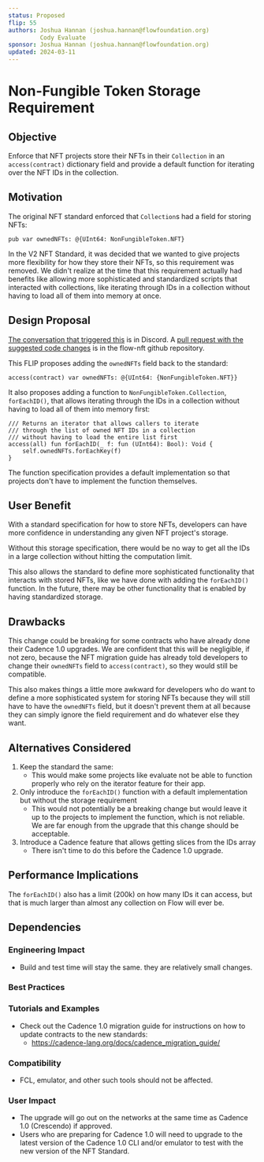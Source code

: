 ```yaml
---
status: Proposed 
flip: 55
authors: Joshua Hannan (joshua.hannan@flowfoundation.org)
         Cody Evaluate 
sponsor: Joshua Hannan (joshua.hannan@flowfoundation.org) 
updated: 2024-03-11 
---
```


# Non-Fungible Token Storage Requirement

## Objective

Enforce that NFT projects store their NFTs in their `Collection`
in an `access(contract)` dictionary field and provide a default function
for iterating over the NFT IDs in the collection.

## Motivation

The original NFT standard enforced that `Collection`s had a field for storing NFTs:
```cadence
pub var ownedNFTs: @{UInt64: NonFungibleToken.NFT}
```

In the V2 NFT Standard, it was decided that we wanted to give projects more flexibility
for how they store their NFTs, so this requirement was removed.
We didn't realize at the time that this requirement actually had benefits like
allowing more sophisticated and standardized scripts that interacted with collections,
like iterating through IDs in a collection without having
to load all of them into memory at once.

## Design Proposal

[The conversation that triggered this](https://discord.com/channels/613813861610684416/621847426201944074/1227401046926692443)
is in Discord.
A [pull request with the suggested code changes](https://github.com/onflow/flow-nft/pull/211) 
is in the flow-nft github repository.


This FLIP proposes adding the `ownedNFTs` field back to the standard:

```cadence
access(contract) var ownedNFTs: @{UInt64: {NonFungibleToken.NFT}}
```

It also proposes adding a function to `NonFungibleToken.Collection`, `forEachID()`,
that allows iterating through the IDs in a collection without having
to load all of them into memory first:
```cadence
/// Returns an iterator that allows callers to iterate
/// through the list of owned NFT IDs in a collection
/// without having to load the entire list first
access(all) fun forEachID(_ f: fun (UInt64): Bool): Void {
    self.ownedNFTs.forEachKey(f)
}
```

The function specification provides a default implementation so that projects
don't have to implement the function themselves.

## User Benefit

With a standard specification for how to store NFTs, developers
can have more confidence in understanding any given NFT project's storage.

Without this storage specification, there would be no way to get all the IDs
in a large collection without hitting the computation limit.

This also allows the standard to define more sophisticated functionality that
interacts with stored NFTs, like we have done with adding the `forEachID()` function.
In the future, there may be other functionality that is enabled
by having standardized storage.

## Drawbacks

This change could be breaking for some contracts who
have already done their Cadence 1.0 upgrades.
We are confident that this will be negligible, if not zero, because
the NFT migration guide has already told developers to change their `ownedNFTs` field
to `access(contract)`, so they would still be compatible.

This also makes things a little more awkward for developers who do want to define
a more sophisticated system for storing NFTs
because they will still have to have the `ownedNFTs` field,
but it doesn't prevent them at all because they can simply ignore the field requirement
and do whatever else they want.

## Alternatives Considered

1. Keep the standard the same:
    * This would make some projects like evaluate not be able to function properly who rely on the iterator feature for their app.
2. Only introduce the `forEachID()` function with a default implementation but without the storage requirement
    * This would not potentially be a breaking change but would leave it up
    to the projects to implement the function, which is not reliable.
    We are far enough from the upgrade that this change should be acceptable.
3. Introduce a Cadence feature that allows getting slices from the IDs array
    * There isn't time to do this before the Cadence 1.0 upgrade.

## Performance Implications

The `forEachID()` also has a limit (200k) on how many IDs it can access,
but that is much larger than almost any collection on Flow will ever be.

## Dependencies


### Engineering Impact

* Build and test time will stay the same. they are relatively small changes.

### Best Practices


### Tutorials and Examples

* Check out the Cadence 1.0 migration guide for instructions on how to update contracts to the new standards:
  * https://cadence-lang.org/docs/cadence_migration_guide/

### Compatibility

* FCL, emulator, and other such tools should not be affected.

### User Impact

* The upgrade will go out on the networks at the same time as Cadence 1.0 (Crescendo) if approved.
* Users who are preparing for Cadence 1.0 will need to upgrade to the latest version
of the Cadence 1.0 CLI and/or emulator to test with the new version of the NFT Standard.